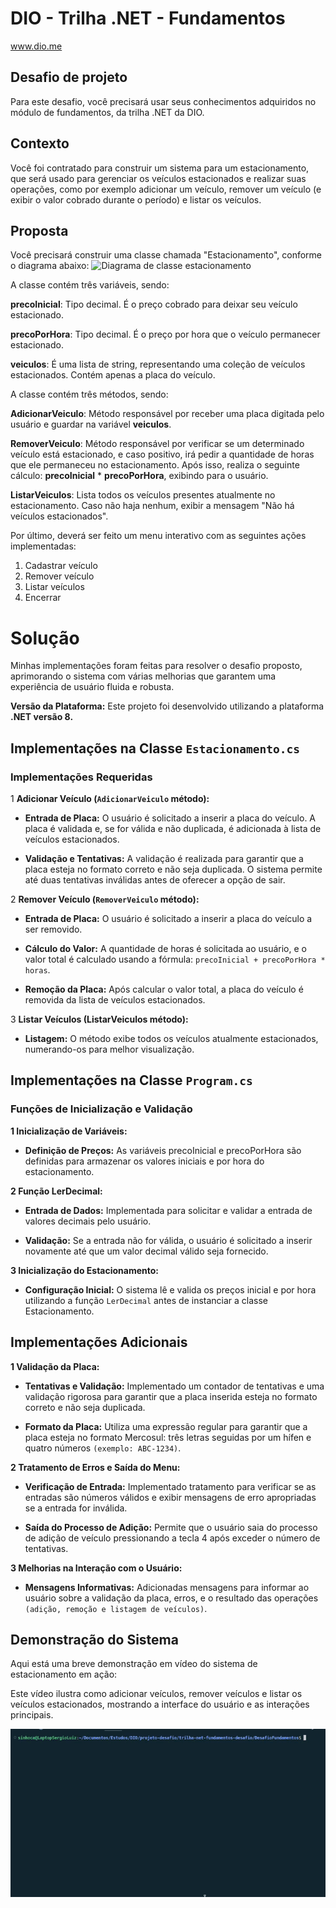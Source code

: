 # DIO - Trilha .NET - Fundamentos
www.dio.me

## Desafio de projeto
Para este desafio, você precisará usar seus conhecimentos adquiridos no módulo de fundamentos, da trilha .NET da DIO.

## Contexto
Você foi contratado para construir um sistema para um estacionamento, que será usado para gerenciar os veículos estacionados e realizar suas operações, como por exemplo adicionar um veículo, remover um veículo (e exibir o valor cobrado durante o período) e listar os veículos.

## Proposta
Você precisará construir uma classe chamada "Estacionamento", conforme o diagrama abaixo:
![Diagrama de classe estacionamento](diagrama_classe_estacionamento.png)

A classe contém três variáveis, sendo:

**precoInicial**: Tipo decimal. É o preço cobrado para deixar seu veículo estacionado.

**precoPorHora**: Tipo decimal. É o preço por hora que o veículo permanecer estacionado.

**veiculos**: É uma lista de string, representando uma coleção de veículos estacionados. Contém apenas a placa do veículo.

A classe contém três métodos, sendo:

**AdicionarVeiculo**: Método responsável por receber uma placa digitada pelo usuário e guardar na variável **veiculos**.

**RemoverVeiculo**: Método responsável por verificar se um determinado veículo está estacionado, e caso positivo, irá pedir a quantidade de horas que ele permaneceu no estacionamento. Após isso, realiza o seguinte cálculo: **precoInicial** * **precoPorHora**, exibindo para o usuário.

**ListarVeiculos**: Lista todos os veículos presentes atualmente no estacionamento. Caso não haja nenhum, exibir a mensagem "Não há veículos estacionados".

Por último, deverá ser feito um menu interativo com as seguintes ações implementadas:
1. Cadastrar veículo
2. Remover veículo
3. Listar veículos
4. Encerrar


# Solução 
 Minhas implementações foram feitas para resolver o desafio proposto, aprimorando o sistema com várias melhorias que garantem uma experiência de usuário fluida e robusta.

 **Versão da Plataforma:**   Este projeto foi desenvolvido utilizando a plataforma **.NET versão 8.**

 ## Implementações na Classe `Estacionamento.cs`

### Implementações Requeridas

1 **Adicionar Veículo (`AdicionarVeiculo` método):**
  
- **Entrada de Placa:** O usuário é solicitado a inserir a placa do veículo. A placa é validada e, se for válida e não duplicada, é adicionada à lista de veículos estacionados.

- **Validação e Tentativas:** A validação é realizada para garantir que a placa esteja no formato correto e não seja duplicada. O sistema permite até duas tentativas inválidas antes de oferecer a opção de sair.

2 **Remover Veículo (`RemoverVeiculo` método):** 

- **Entrada de Placa:** O usuário é solicitado a inserir a placa do veículo a ser removido.

- **Cálculo do Valor:** A quantidade de horas é solicitada ao usuário, e o valor total é calculado usando a fórmula: `precoInicial + precoPorHora * horas`.

- **Remoção da Placa:** Após calcular o valor total, a placa do veículo é removida da lista de veículos estacionados.

3 **Listar Veículos (ListarVeiculos método):**
- **Listagem:** O método exibe todos os veículos atualmente estacionados, numerando-os para melhor visualização.

## Implementações na Classe `Program.cs`

### Funções de Inicialização e Validação

**1 Inicialização de Variáveis:**

- **Definição de Preços:** As variáveis precoInicial e precoPorHora são definidas para armazenar os valores iniciais e por hora do estacionamento.

**2 Função LerDecimal:**

- **Entrada de Dados:** Implementada para solicitar e validar a entrada de valores decimais pelo usuário.

- **Validação:** Se a entrada não for válida, o usuário é solicitado a inserir novamente até que um valor decimal válido seja fornecido.

**3 Inicialização do Estacionamento:**

- **Configuração Inicial:** O sistema lê e valida os preços inicial e por hora utilizando a função `LerDecimal` antes de instanciar a classe Estacionamento.

## Implementações Adicionais
**1 Validação da Placa:**

- **Tentativas e Validação:** Implementado um contador de tentativas e uma validação rigorosa para garantir que a placa inserida esteja no formato correto e não seja duplicada.

- **Formato da Placa:** Utiliza uma expressão regular para garantir que a placa esteja no formato Mercosul: três letras seguidas por um hífen e quatro números `(exemplo: ABC-1234)`.

 **2 Tratamento de Erros e Saída do Menu:**

- **Verificação de Entrada:** Implementado tratamento para verificar se as entradas são números válidos e exibir mensagens de erro apropriadas se a entrada for inválida.

- **Saída do Processo de Adição:** Permite que o usuário saia do processo de adição de veículo pressionando a tecla 4 após exceder o número de tentativas.

**3 Melhorias na Interação com o Usuário:**

- **Mensagens Informativas:** Adicionadas mensagens para informar ao usuário sobre a validação da placa, erros, e o resultado das operações `(adição, remoção e listagem de veículos)`.

## Demonstração do Sistema

Aqui está uma breve demonstração em vídeo do sistema de estacionamento em ação:

Este vídeo ilustra como adicionar veículos, remover veículos e listar os veículos estacionados, mostrando a interface do usuário e as interações principais.

 <p align="center">
    <img src="video.gif">
 </p>
